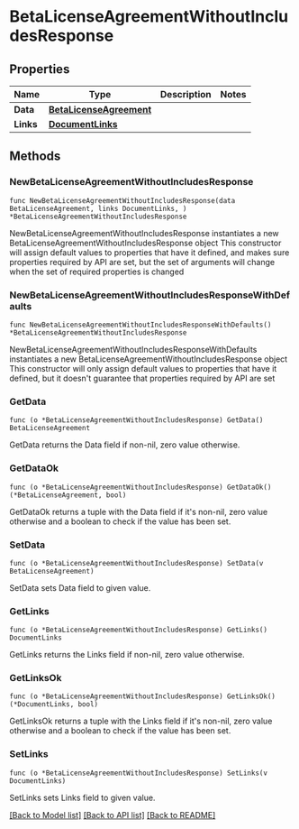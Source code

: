 # BetaLicenseAgreementWithoutIncludesResponse

## Properties

Name | Type | Description | Notes
------------ | ------------- | ------------- | -------------
**Data** | [**BetaLicenseAgreement**](BetaLicenseAgreement.md) |  | 
**Links** | [**DocumentLinks**](DocumentLinks.md) |  | 

## Methods

### NewBetaLicenseAgreementWithoutIncludesResponse

`func NewBetaLicenseAgreementWithoutIncludesResponse(data BetaLicenseAgreement, links DocumentLinks, ) *BetaLicenseAgreementWithoutIncludesResponse`

NewBetaLicenseAgreementWithoutIncludesResponse instantiates a new BetaLicenseAgreementWithoutIncludesResponse object
This constructor will assign default values to properties that have it defined,
and makes sure properties required by API are set, but the set of arguments
will change when the set of required properties is changed

### NewBetaLicenseAgreementWithoutIncludesResponseWithDefaults

`func NewBetaLicenseAgreementWithoutIncludesResponseWithDefaults() *BetaLicenseAgreementWithoutIncludesResponse`

NewBetaLicenseAgreementWithoutIncludesResponseWithDefaults instantiates a new BetaLicenseAgreementWithoutIncludesResponse object
This constructor will only assign default values to properties that have it defined,
but it doesn't guarantee that properties required by API are set

### GetData

`func (o *BetaLicenseAgreementWithoutIncludesResponse) GetData() BetaLicenseAgreement`

GetData returns the Data field if non-nil, zero value otherwise.

### GetDataOk

`func (o *BetaLicenseAgreementWithoutIncludesResponse) GetDataOk() (*BetaLicenseAgreement, bool)`

GetDataOk returns a tuple with the Data field if it's non-nil, zero value otherwise
and a boolean to check if the value has been set.

### SetData

`func (o *BetaLicenseAgreementWithoutIncludesResponse) SetData(v BetaLicenseAgreement)`

SetData sets Data field to given value.


### GetLinks

`func (o *BetaLicenseAgreementWithoutIncludesResponse) GetLinks() DocumentLinks`

GetLinks returns the Links field if non-nil, zero value otherwise.

### GetLinksOk

`func (o *BetaLicenseAgreementWithoutIncludesResponse) GetLinksOk() (*DocumentLinks, bool)`

GetLinksOk returns a tuple with the Links field if it's non-nil, zero value otherwise
and a boolean to check if the value has been set.

### SetLinks

`func (o *BetaLicenseAgreementWithoutIncludesResponse) SetLinks(v DocumentLinks)`

SetLinks sets Links field to given value.



[[Back to Model list]](../README.md#documentation-for-models) [[Back to API list]](../README.md#documentation-for-api-endpoints) [[Back to README]](../README.md)


